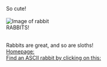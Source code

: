 So cute! <br/>
<br/>
![Image of rabbit](https://images.unsplash.com/photo-1571754023245-3685fd50b20f?ixlib=rb-1.2.1&ixid=eyJhcHBfaWQiOjEyMDd9&auto=format&fit=crop&w=334&q=80)
<br/>
RABBITS!
<br/>

<br/>
Rabbits are great, and so are sloths!
<br/>
<a href="emilyren.com">Homepage:</a>
<br/>
<a href="emilyren.com/bunny">Find an ASCII rabbit by clicking on this:</a>
